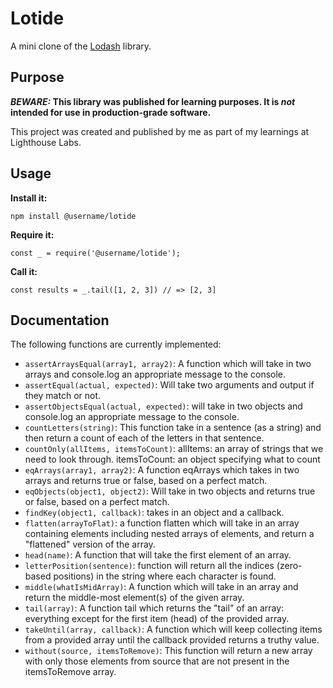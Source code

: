 # Lotide

A mini clone of the [Lodash](https://lodash.com) library.

## Purpose

**_BEWARE:_ This library was published for learning purposes. It is _not_ intended for use in production-grade software.**

This project was created and published by me as part of my learnings at Lighthouse Labs.

## Usage

**Install it:**

`npm install @username/lotide`

**Require it:**

`const _ = require('@username/lotide');`

**Call it:**

`const results = _.tail([1, 2, 3]) // => [2, 3]`

## Documentation

The following functions are currently implemented:

- `assertArraysEqual(array1, array2)`: A function which will take in two arrays and console.log an appropriate message to the console.
- `assertEqual(actual, expected)`: Will take two arguments and output if they match or not.
- `assertObjectsEqual(actual, expected)`: will take in two objects and console.log an appropriate message to the console.
- `countLetters(string)`: This function take in a sentence (as a string) and then return a count of each of the letters in that sentence.
- `countOnly(allItems, itemsToCount)`: allItems: an array of strings that we need to look through. itemsToCount: an object specifying what to count
- `eqArrays(array1, array2)`: A function eqArrays which takes in two arrays and returns true or false, based on a perfect match.
- `eqObjects(object1, object2)`: Will take in two objects and returns true or false, based on a perfect match.
- `findKey(object1, callback)`: takes in an object and a callback.
- `flatten(arrayToFlat)`: a function flatten which will take in an array containing elements including nested arrays of elements, and return a "flattened" version of the array.
- `head(name)`: A function that will take the first element of an array.
- `letterPosition(sentence)`: function will return all the indices (zero-based positions) in the string where each character is found.
- `middle(whatIsMidArray)`: A function which will take in an array and return the middle-most element(s) of the given array.
- `tail(array)`: A function tail which returns the "tail" of an array: everything except for the first item (head) of the provided array.
- `takeUntil(array, callback)`: A function which will keep collecting items from a provided array until the callback provided returns a truthy value.
- `without(source, itemsToRemove)`: This function will return a new array with only those elements from source that are not present in the itemsToRemove array.